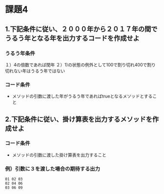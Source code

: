 # 課題4

## 1.下記条件に従い、２０００年から２０１７年の間でうるう年となる年を出力するコードを作成せよ

### うるう年条件
１）4の倍数であれば閏年
２）1)の状態の例外として100で割り切れ400で割り切れない年はうるう年ではない

### コード条件
- メソッドの引数に渡した年がうるう年であればtrueとなるメソッドとすること

## 2.下記条件に従い、掛け算表を出力するメソッドを作成せよ

### コード条件
- メソッドの引数に渡した掛け算表を出力すること

### 例）引数に３を渡した場合の期待する出力

```
01 02 03 
02 04 06
03 06 09
```

